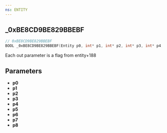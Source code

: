 ```yaml
---
ns: ENTITY
---
```

## _0xBE8CD9BE829BBEBF

```c
// 0xBE8CD9BE829BBEBF
BOOL _0xBE8CD9BE829BBEBF(Entity p0, int* p1, int* p2, int* p3, int* p4, int* p5, int* p6, int* p7, int* p8);
```

Each out parameter is a flag from entity+188

## Parameters
* **p0**
* **p1**
* **p2**
* **p3**
* **p4**
* **p5**
* **p6**
* **p7**
* **p8**

